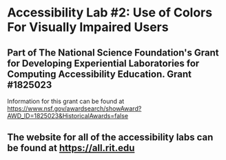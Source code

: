 # Accessibility Lab #2: Use of Colors For Visually Impaired Users
## Part of The National Science Foundation's Grant for Developing Experiential Laboratories for Computing Accessibility Education. Grant #1825023
Information for this grant can be found at https://www.nsf.gov/awardsearch/showAward?AWD_ID=1825023&HistoricalAwards=false
## The website for all of the accessibility labs can be found at https://all.rit.edu 
